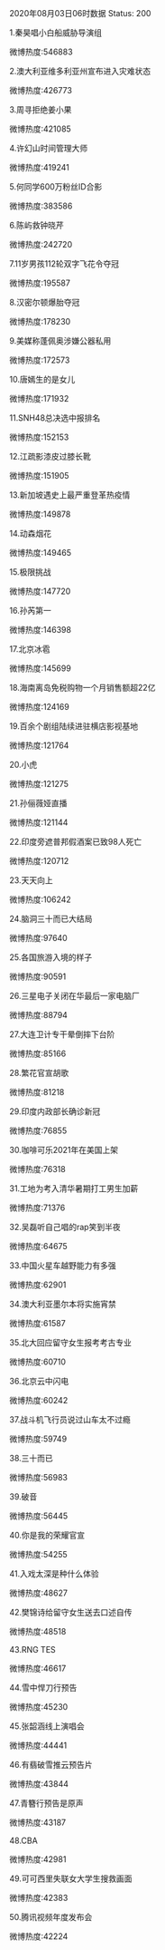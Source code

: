 2020年08月03日06时数据
Status: 200

1.秦昊唱小白船威胁导演组

微博热度:546883

2.澳大利亚维多利亚州宣布进入灾难状态

微博热度:426773

3.周寻拒绝姜小果

微博热度:421085

4.许幻山时间管理大师

微博热度:419241

5.何同学600万粉丝ID合影

微博热度:383586

6.陈屿救钟晓芹

微博热度:242720

7.11岁男孩112轮双字飞花令夺冠

微博热度:195587

8.汉密尔顿爆胎夺冠

微博热度:178230

9.美媒称蓬佩奥涉嫌公器私用

微博热度:172573

10.唐嫣生的是女儿

微博热度:171932

11.SNH48总决选中报排名

微博热度:152153

12.江疏影漆皮过膝长靴

微博热度:151905

13.新加坡遇史上最严重登革热疫情

微博热度:149878

14.动森烟花

微博热度:149465

15.极限挑战

微博热度:147720

16.孙芮第一

微博热度:146398

17.北京冰雹

微博热度:145699

18.海南离岛免税购物一个月销售额超22亿

微博热度:124169

19.百余个剧组陆续进驻横店影视基地

微博热度:121764

20.小虎

微博热度:121275

21.孙俪薇娅直播

微博热度:121144

22.印度旁遮普邦假酒案已致98人死亡

微博热度:120712

23.天天向上

微博热度:106242

24.脑洞三十而已大结局

微博热度:97640

25.各国旅游入境的样子

微博热度:90591

26.三星电子关闭在华最后一家电脑厂

微博热度:88794

27.大连卫计专干晕倒摔下台阶

微博热度:85166

28.繁花官宣胡歌

微博热度:81218

29.印度内政部长确诊新冠

微博热度:76855

30.咖啡可乐2021年在美国上架

微博热度:76318

31.工地为考入清华暑期打工男生加薪

微博热度:71376

32.吴磊听自己唱的rap笑到半夜

微博热度:64675

33.中国火星车越野能力有多强

微博热度:62901

34.澳大利亚墨尔本将实施宵禁

微博热度:61587

35.北大回应留守女生报考考古专业

微博热度:60710

36.北京云中闪电

微博热度:60242

37.战斗机飞行员说过山车太不过瘾

微博热度:59749

38.三十而已

微博热度:56983

39.破音

微博热度:56445

40.你是我的荣耀官宣

微博热度:54255

41.入戏太深是种什么体验

微博热度:48627

42.樊锦诗给留守女生送去口述自传

微博热度:48518

43.RNG TES

微博热度:46617

44.雪中悍刀行预告

微博热度:45230

45.张韶涵线上演唱会

微博热度:44441

46.有翡破雪推云预告片

微博热度:43844

47.青簪行预告是原声

微博热度:43187

48.CBA

微博热度:42981

49.可可西里失联女大学生搜救画面

微博热度:42383

50.腾讯视频年度发布会

微博热度:42224

